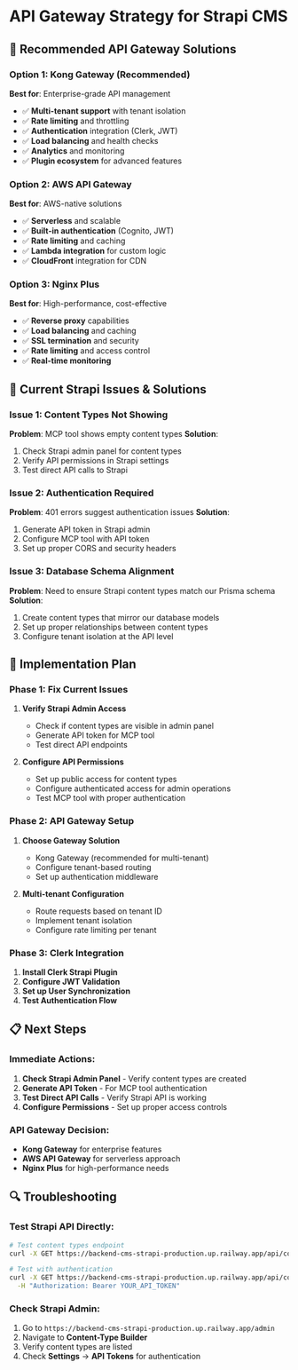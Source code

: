 # API Gateway Strategy for Strapi CMS

## 🎯 Recommended API Gateway Solutions

### Option 1: Kong Gateway (Recommended)
**Best for**: Enterprise-grade API management
- ✅ **Multi-tenant support** with tenant isolation
- ✅ **Rate limiting** and throttling
- ✅ **Authentication** integration (Clerk, JWT)
- ✅ **Load balancing** and health checks
- ✅ **Analytics** and monitoring
- ✅ **Plugin ecosystem** for advanced features

### Option 2: AWS API Gateway
**Best for**: AWS-native solutions
- ✅ **Serverless** and scalable
- ✅ **Built-in authentication** (Cognito, JWT)
- ✅ **Rate limiting** and caching
- ✅ **Lambda integration** for custom logic
- ✅ **CloudFront** integration for CDN

### Option 3: Nginx Plus
**Best for**: High-performance, cost-effective
- ✅ **Reverse proxy** capabilities
- ✅ **Load balancing** and caching
- ✅ **SSL termination** and security
- ✅ **Rate limiting** and access control
- ✅ **Real-time monitoring**

## 🔧 Current Strapi Issues & Solutions

### Issue 1: Content Types Not Showing
**Problem**: MCP tool shows empty content types
**Solution**: 
1. Check Strapi admin panel for content types
2. Verify API permissions in Strapi settings
3. Test direct API calls to Strapi

### Issue 2: Authentication Required
**Problem**: 401 errors suggest authentication issues
**Solution**:
1. Generate API token in Strapi admin
2. Configure MCP tool with API token
3. Set up proper CORS and security headers

### Issue 3: Database Schema Alignment
**Problem**: Need to ensure Strapi content types match our Prisma schema
**Solution**:
1. Create content types that mirror our database models
2. Set up proper relationships between content types
3. Configure tenant isolation at the API level

## 🚀 Implementation Plan

### Phase 1: Fix Current Issues
1. **Verify Strapi Admin Access**
   - Check if content types are visible in admin panel
   - Generate API token for MCP tool
   - Test direct API endpoints

2. **Configure API Permissions**
   - Set up public access for content types
   - Configure authenticated access for admin operations
   - Test MCP tool with proper authentication

### Phase 2: API Gateway Setup
1. **Choose Gateway Solution**
   - Kong Gateway (recommended for multi-tenant)
   - Configure tenant-based routing
   - Set up authentication middleware

2. **Multi-tenant Configuration**
   - Route requests based on tenant ID
   - Implement tenant isolation
   - Configure rate limiting per tenant

### Phase 3: Clerk Integration
1. **Install Clerk Strapi Plugin**
2. **Configure JWT Validation**
3. **Set up User Synchronization**
4. **Test Authentication Flow**

## 📋 Next Steps

### Immediate Actions:
1. **Check Strapi Admin Panel** - Verify content types are created
2. **Generate API Token** - For MCP tool authentication
3. **Test Direct API Calls** - Verify Strapi API is working
4. **Configure Permissions** - Set up proper access controls

### API Gateway Decision:
- **Kong Gateway** for enterprise features
- **AWS API Gateway** for serverless approach
- **Nginx Plus** for high-performance needs

## 🔍 Troubleshooting

### Test Strapi API Directly:
```bash
# Test content types endpoint
curl -X GET https://backend-cms-strapi-production.up.railway.app/api/content-types

# Test with authentication
curl -X GET https://backend-cms-strapi-production.up.railway.app/api/content-types \
  -H "Authorization: Bearer YOUR_API_TOKEN"
```

### Check Strapi Admin:
1. Go to `https://backend-cms-strapi-production.up.railway.app/admin`
2. Navigate to **Content-Type Builder**
3. Verify content types are listed
4. Check **Settings** → **API Tokens** for authentication
